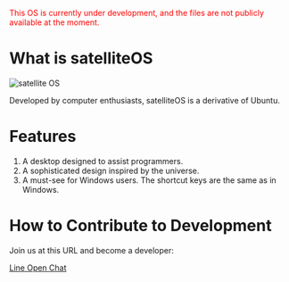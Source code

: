 <span style="color:red;">This OS is currently under development, and the files are not publicly available at the moment.</span>

# What is satelliteOS

![satellite OS](https://github.com/GakseiOS/GakseiOS/assets/135989741/356a3874-ae77-4eaa-8707-cfc3382d133b)

Developed by computer enthusiasts, satelliteOS is a derivative of Ubuntu.

# Features

1. A desktop designed to assist programmers.
2. A sophisticated design inspired by the universe.
3. A must-see for Windows users. The shortcut keys are the same as in Windows.

# How to Contribute to Development

Join us at this URL and become a developer:

[Line Open Chat](https://line.me/ti/g2/VhyFi74iOW2_C8cyeg5rTBST8j-2IhwZRlr5ww?utm_source=invitation&utm_medium=link_copy&utm_campaign=default)
